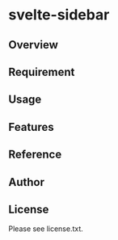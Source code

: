 # svelte-sidebar 

## Overview


## Requirement


## Usage


## Features


## Reference


## Author


## License

Please see license.txt.
